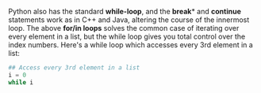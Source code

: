 Python also has the standard **while-loop**, and the **break*** and **continue** statements work as in C++ and Java, altering the course of the innermost loop. The above **for/in loops** solves the common case of iterating over every element in a list, but the while loop gives you total control over the index numbers. Here's a while loop which accesses every 3rd element in a list:
    
```python    
## Access every 3rd element in a list
i = 0
while i 
```    
